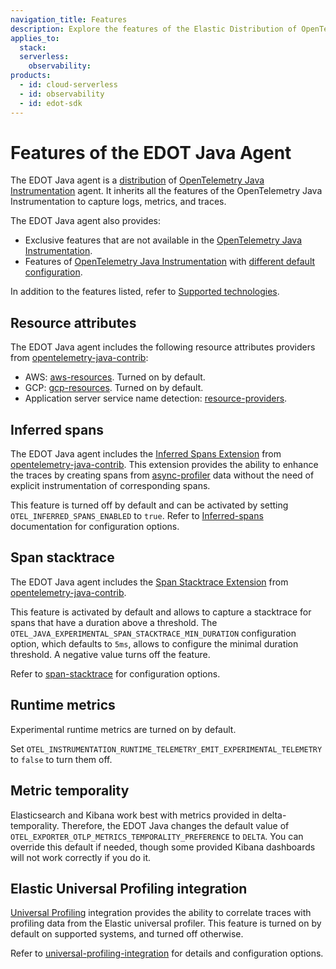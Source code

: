 ```yaml
---
navigation_title: Features
description: Explore the features of the Elastic Distribution of OpenTelemetry (EDOT) Java Agent, including inherited OpenTelemetry features and exclusive Elastic enhancements like inferred spans and universal profiling integration.
applies_to:
  stack:
  serverless:
    observability:
products:
  - id: cloud-serverless
  - id: observability
  - id: edot-sdk
---
```


# Features of the EDOT Java Agent

The EDOT Java agent is a [distribution](https://opentelemetry.io/docs/concepts/distributions/) of [OpenTelemetry Java Instrumentation](https://github.com/open-telemetry/opentelemetry-java-instrumentation) agent. It inherits all the features of the OpenTelemetry Java Instrumentation to capture logs, metrics, and traces.

The EDOT Java agent also provides:

- Exclusive features that are not available in the [OpenTelemetry Java Instrumentation](https://github.com/open-telemetry/opentelemetry-java-instrumentation).
- Features of [OpenTelemetry Java Instrumentation](https://github.com/open-telemetry/opentelemetry-java-instrumentation) with [different default configuration](./configuration.md#configuration-options).

In addition to the features listed, refer to [Supported technologies](./supported-technologies.md).

## Resource attributes

The EDOT Java agent includes the following resource attributes providers from [opentelemetry-java-contrib](https://github.com/open-telemetry/opentelemetry-java-contrib/):

- AWS: [aws-resources](https://github.com/open-telemetry/opentelemetry-java-contrib/tree/main/aws-resources). Turned on by default.
- GCP: [gcp-resources](https://github.com/open-telemetry/opentelemetry-java-contrib/tree/main/gcp-resources). Turned on by default.
- Application server service name detection: [resource-providers](https://github.com/open-telemetry/opentelemetry-java-contrib/tree/main/resource-providers).

## Inferred spans

The EDOT Java agent includes the [Inferred Spans Extension](https://github.com/open-telemetry/opentelemetry-java-contrib/tree/main/inferred-spans) from [opentelemetry-java-contrib](https://github.com/open-telemetry/opentelemetry-java-contrib/). This extension provides the ability to enhance the traces by creating spans from [async-profiler](https://github.com/async-profiler/async-profiler) data without the need of explicit instrumentation of corresponding spans.

This feature is turned off by default and can be activated by setting `OTEL_INFERRED_SPANS_ENABLED` to `true`. Refer to [Inferred-spans](https://github.com/open-telemetry/opentelemetry-java-contrib/tree/main/inferred-spans) documentation for configuration options.

## Span stacktrace

The EDOT Java agent includes the [Span Stacktrace Extension](https://github.com/open-telemetry/opentelemetry-java-contrib/tree/main/span-stacktrace) from [opentelemetry-java-contrib](https://github.com/open-telemetry/opentelemetry-java-contrib/).

This feature is activated by default and allows to capture a stacktrace for spans that have a duration above a threshold. The `OTEL_JAVA_EXPERIMENTAL_SPAN_STACKTRACE_MIN_DURATION` configuration option, which defaults to `5ms`, allows to configure the minimal duration threshold. A negative value turns off the feature.

Refer to [span-stacktrace](https://github.com/open-telemetry/opentelemetry-java-contrib/tree/main/span-stacktrace) for configuration options.

## Runtime metrics

Experimental runtime metrics are turned on by default.

Set `OTEL_INSTRUMENTATION_RUNTIME_TELEMETRY_EMIT_EXPERIMENTAL_TELEMETRY` to `false` to turn them off.

## Metric temporality

Elasticsearch and Kibana work best with metrics provided in delta-temporality. Therefore, the EDOT Java changes the default value of `OTEL_EXPORTER_OTLP_METRICS_TEMPORALITY_PREFERENCE` to `DELTA`. You can override this default if needed, though some provided Kibana dashboards will not work correctly if you do it.

## Elastic Universal Profiling integration

[Universal Profiling](https://www.elastic.co/observability/universal-profiling) integration provides the ability to correlate traces with profiling data from the Elastic universal profiler. This feature is turned on by default on supported systems, and turned off otherwise.

Refer to [universal-profiling-integration](https://github.com/elastic/elastic-otel-java/tree/main/universal-profiling-integration) for details and configuration options.
